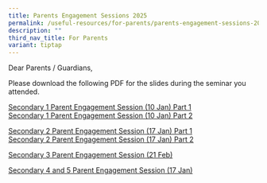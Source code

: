 ```yaml
---
title: Parents Engagement Sessions 2025
permalink: /useful-resources/for-parents/parents-engagement-sessions-2025/
description: ""
third_nav_title: For Parents
variant: tiptap
---
```

<p>Dear Parents / Guardians,</p>
<p>Please download the following PDF for the slides during the seminar you
attended.</p>
<p><a href="/files/2025_Level_1_Parents_Engagement_10Jan__Part_1.pdf" rel="noopener nofollow" target="_blank">Secondary 1 Parent Engagement Session (10 Jan) Part 1</a>
<br><a href="/files/2025_Level_1_Parents_Engagement_10Jan__Part_2.pdf" rel="noopener nofollow" target="_blank">Secondary 1 Parent Engagement Session (10 Jan) Part 2</a>
</p>
<p><a href="/files/2025_Level_2_Parents_Engagement_Slides_Part_1.pdf" rel="noopener nofollow" target="_blank">Secondary 2 Parent Engagement Session (17 Jan) Part 1</a>
<br><a href="/files/2025_Level_2_Parents_Engagement_Slides_Part_2.pdf" rel="noopener nofollow" target="_blank">Secondary 2 Parent Engagement Session (17 Jan) Part 2</a>
</p>
<p><a href="/files/2025_Level_3_Parents_Engagement_Slides_21_Feb.pdf" rel="noopener nofollow" target="_blank">Secondary 3 Parent Engagement Session (21 Feb)</a>
</p>
<p><a href="/files/2025_Level_4___5_Parents_Engagement_Slides_17_Jan.pdf" rel="noopener nofollow" target="_blank">Secondary 4 and 5 Parent Engagement Session (17 Jan)</a>
</p>